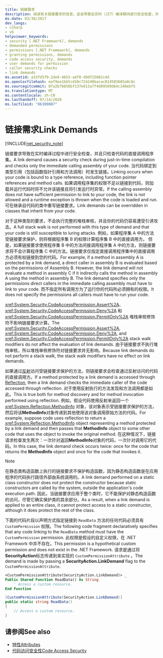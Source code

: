 ```yaml
---
title: 链接需求
description: 阅读有关链接要求的信息，这会导致在实时（JIT）编译期间进行安全检查，并仅检查代码的直接调用程序集。
ms.date: 03/30/2017
dev_langs:
- csharp
- vb
helpviewer_keywords:
- security [.NET Framework], demands
- demanded permissions
- permissions [.NET Framework], demands
- granting permissions, demands
- code access security, demands
- user demands for permission
- caller security checks
- link demands
ms.assetid: a33fd5f9-2de9-4653-a4f0-d9df25082c4d
ms.openlocfilehash: eaf9ee1bb5cd10c724240bacac014503685a0c8c
ms.sourcegitcommit: 0fa2b7b658bf137e813a7f4d09589d64c148ebf5
ms.translationtype: MT
ms.contentlocale: zh-CN
ms.lasthandoff: 07/14/2020
ms.locfileid: "86309087"
---
```

# <a name="link-demands"></a><span data-ttu-id="cdf76-103">链接需求</span><span class="sxs-lookup"><span data-stu-id="cdf76-103">Link Demands</span></span>
[!INCLUDE[net_security_note](../../../includes/net-security-note-md.md)]  
  
 <span data-ttu-id="cdf76-104">链接要求导致在实时编译过程中进行安全检查，并且只检查代码的直接调用程序集。</span><span class="sxs-lookup"><span data-stu-id="cdf76-104">A link demand causes a security check during just-in-time compilation and checks only the immediate calling assembly of your code.</span></span> <span data-ttu-id="cdf76-105">当代码绑定到类型引用（包括函数指针引用和方法调用）时发生链接。</span><span class="sxs-lookup"><span data-stu-id="cdf76-105">Linking occurs when your code is bound to a type reference, including function pointer references and method calls.</span></span> <span data-ttu-id="cdf76-106">如果调用程序集的权限不足以链接到代码，则加载并运行代码时将不允许该链接且将引发运行时异常。</span><span class="sxs-lookup"><span data-stu-id="cdf76-106">If the calling assembly does not have sufficient permission to link to your code, the link is not allowed and a runtime exception is thrown when the code is loaded and run.</span></span> <span data-ttu-id="cdf76-107">可在继承自代码的类中重写链接要求。</span><span class="sxs-lookup"><span data-stu-id="cdf76-107">Link demands can be overridden in classes that inherit from your code.</span></span>  
  
 <span data-ttu-id="cdf76-108">对于这种类型的要求，不会执行完整的堆栈审核，并且你的代码仍容易遭受引诱攻击。</span><span class="sxs-lookup"><span data-stu-id="cdf76-108">A full stack walk is not performed with this type of demand and that your code is still susceptible to luring attacks.</span></span> <span data-ttu-id="cdf76-109">例如，如果程序集 A 中的方法受链接要求保护，则将根据程序集 B 的权限计算程序集 B 中的直接调用方。 但是，如果链接要求使用程序集 B 中的方法间接调用程序集 A 中的方法，则链接要求将不会计算程序集 C 中的方法。链接要求仅指定直接调用程序集中的直接调用方必须有权链接到您的代码。</span><span class="sxs-lookup"><span data-stu-id="cdf76-109">For example, if a method in assembly A is protected by a link demand, a direct caller in assembly B is evaluated based on the permissions of Assembly B.  However, the link demand will not evaluate a method in assembly C if it indirectly calls the method in assembly A using the method in assembly B. The link demand specifies only the permissions direct callers in the immediate calling assembly must have to link to your code.</span></span> <span data-ttu-id="cdf76-110">而不指定所有调用方为了运行你的代码所必须拥有的权限。</span><span class="sxs-lookup"><span data-stu-id="cdf76-110">It does not specify the permissions all callers must have to run your code.</span></span>  
  
 <span data-ttu-id="cdf76-111"><xref:System.Security.CodeAccessPermission.Assert%2A>、<xref:System.Security.CodeAccessPermission.Deny%2A> 和 <xref:System.Security.CodeAccessPermission.PermitOnly%2A> 堆栈审核修饰符不影响链接要求计算。</span><span class="sxs-lookup"><span data-stu-id="cdf76-111">The <xref:System.Security.CodeAccessPermission.Assert%2A>, <xref:System.Security.CodeAccessPermission.Deny%2A>, and <xref:System.Security.CodeAccessPermission.PermitOnly%2A> stack walk modifiers do not affect the evaluation of link demands.</span></span>  <span data-ttu-id="cdf76-112">由于链接要求不执行堆栈审核，所以堆栈审核修饰符对链接要求并无影响。</span><span class="sxs-lookup"><span data-stu-id="cdf76-112">Because link demands do not perform a stack walk, the stack walk modifiers have no effect on link demands.</span></span>  
  
 <span data-ttu-id="cdf76-113">如果通过[反射](../reflection-and-codedom/reflection.md)访问受链接要求保护的方法，则链接要求会检查通过反射访问的代码的直接调用方。</span><span class="sxs-lookup"><span data-stu-id="cdf76-113">If a method protected by a link demand is accessed through [Reflection](../reflection-and-codedom/reflection.md), then a link demand checks the immediate caller of the code accessed through reflection.</span></span> <span data-ttu-id="cdf76-114">对于使用反射执行的方法发现和方法调用都是如此。</span><span class="sxs-lookup"><span data-stu-id="cdf76-114">This is true both for method discovery and for method invocation performed using reflection.</span></span> <span data-ttu-id="cdf76-115">例如，假设代码使用反射来返回一个 <xref:System.Reflection.MethodInfo> 对象，该对象表示受链接要求保护的方法，然后将该**MethodInfo**对象传递到其他使用该对象调用原始方法的代码。</span><span class="sxs-lookup"><span data-stu-id="cdf76-115">For example, suppose code uses reflection to return a <xref:System.Reflection.MethodInfo> object representing a method protected by a link demand and then passes that **MethodInfo** object to some other code that uses the object to invoke the original method.</span></span> <span data-ttu-id="cdf76-116">在这种情况下，链接请求检查发生两次：一次针对返回**MethodInfo**对象的代码，一次针对调用它的代码。</span><span class="sxs-lookup"><span data-stu-id="cdf76-116">In this case, the link demand check occurs twice: once for the code that returns the **MethodInfo** object and once for the code that invokes it.</span></span>  
  
> [!NOTE]
> <span data-ttu-id="cdf76-117">在静态类构造函数上执行的链接要求不保护构造函数，因为静态构造函数是在应用程序的代码执行路径外部由系统调用的。</span><span class="sxs-lookup"><span data-stu-id="cdf76-117">A link demand performed on a static class constructor does not protect the constructor because static constructors are called by the system, outside the application's code execution path.</span></span> <span data-ttu-id="cdf76-118">因此，当链接要求应用于整个类时，它不能保护对静态构造函数的访问，尽管它确实保护类的其余部分。</span><span class="sxs-lookup"><span data-stu-id="cdf76-118">As a result, when a link demand is applied to an entire class, it cannot protect access to a static constructor, although it does protect the rest of the class.</span></span>  
  
 <span data-ttu-id="cdf76-119">下面的代码片段以声明方式指定链接到 `ReadData` 方法的任何代码必须具有 `CustomPermission` 权限。</span><span class="sxs-lookup"><span data-stu-id="cdf76-119">The following code fragment declaratively specifies that any code linking to the `ReadData` method must have the `CustomPermission` permission.</span></span> <span data-ttu-id="cdf76-120">此权限是假设的自定义权限，在 .NET Framework 中并不存在。</span><span class="sxs-lookup"><span data-stu-id="cdf76-120">This permission is a hypothetical custom permission and does not exist in the .NET Framework.</span></span> <span data-ttu-id="cdf76-121">请求是通过将**SecurityAction**标志传递到来实现的 `CustomPermissionAttribute` 。</span><span class="sxs-lookup"><span data-stu-id="cdf76-121">The demand is made by passing a **SecurityAction.LinkDemand** flag to the `CustomPermissionAttribute`.</span></span>  
  
```vb  
<CustomPermissionAttribute(SecurityAction.LinkDemand)> _  
Public Shared Function ReadData() As String  
    ' Access a custom resource.  
End Function
```  
  
```csharp  
[CustomPermissionAttribute(SecurityAction.LinkDemand)]  
public static string ReadData()  
{  
    // Access a custom resource.  
}  
```  
  
## <a name="see-also"></a><span data-ttu-id="cdf76-122">请参阅</span><span class="sxs-lookup"><span data-stu-id="cdf76-122">See also</span></span>

- [<span data-ttu-id="cdf76-123">特性</span><span class="sxs-lookup"><span data-stu-id="cdf76-123">Attributes</span></span>](../../standard/attributes/index.md)
- [<span data-ttu-id="cdf76-124">代码访问安全性</span><span class="sxs-lookup"><span data-stu-id="cdf76-124">Code Access Security</span></span>](code-access-security.md)
